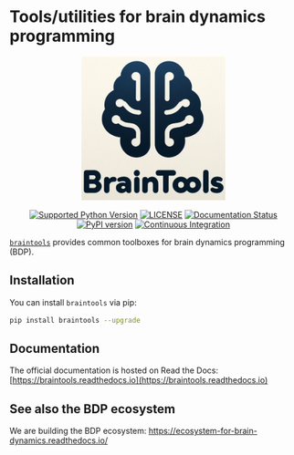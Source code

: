# Tools/utilities for brain dynamics programming

<p align="center">
  	<img alt="Header image of braintools." src="https://github.com/brainpy/braintools/blob/main/docs/_static/braintools.jpg" width=50%>
</p> 



<p align="center">
	<a href="https://pypi.org/project/braintools/"><img alt="Supported Python Version" src="https://img.shields.io/pypi/pyversions/braintools"></a>
	<a href="https://github.com/brainpy/braintools/blob/main/LICENSE"><img alt="LICENSE" src="https://img.shields.io/badge/License-Apache%202.0-blue.svg"></a>
    <a href='https://braintools.readthedocs.io/en/latest/?badge=latest'>
        <img src='https://readthedocs.org/projects/braintools/badge/?version=latest' alt='Documentation Status' />
    </a>  	
    <a href="https://badge.fury.io/py/braintools"><img alt="PyPI version" src="https://badge.fury.io/py/braintools.svg"></a>
    <a href="https://github.com/brainpy/braintools/actions/workflows/CI.yml"><img alt="Continuous Integration" src="https://github.com/brainpy/braintools/actions/workflows/CI.yml/badge.svg"></a>
</p>


[``braintools``](https://github.com/brainpy/braintools) provides common toolboxes for brain dynamics programming (BDP). 


## Installation

You can install ``braintools`` via pip:

```bash
pip install braintools --upgrade
```

## Documentation

The official documentation is hosted on Read the Docs: [https://braintools.readthedocs.io](https://braintools.readthedocs.io)




## See also the BDP ecosystem

We are building the BDP ecosystem: https://ecosystem-for-brain-dynamics.readthedocs.io/
